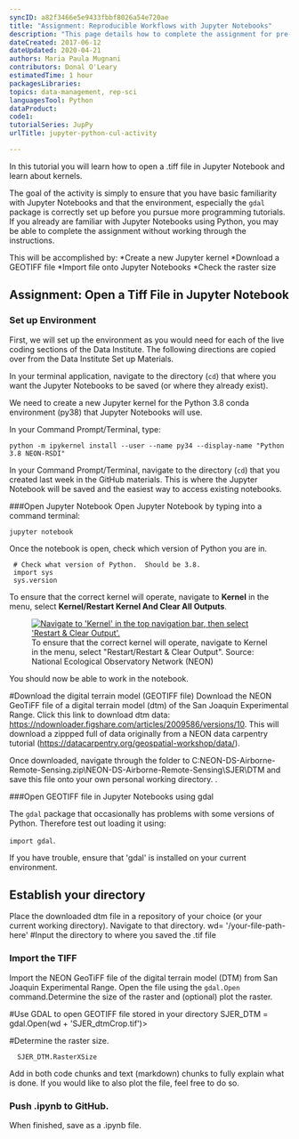 ```yaml
---
syncID: a82f3466e5e9433fbbf8026a54e720ae
title: "Assignment: Reproducible Workflows with Jupyter Notebooks"
description: "This page details how to complete the assignment for pre-Institute week 3 on documenting your code with Jupyter Notebooks."
dateCreated: 2017-06-12
dateUpdated: 2020-04-21
authors: Maria Paula Mugnani
contributors: Donal O'Leary
estimatedTime: 1 hour
packagesLibraries:
topics: data-management, rep-sci
languagesTool: Python
dataProduct:
code1:
tutorialSeries: JupPy
urlTitle: jupyter-python-cul-activity

---
```


In this tutorial you will learn how to open a .tiff file in Jupyter Notebook and learn about kernels. 

The goal of the activity is simply to ensure that you have basic
familiarity with Jupyter Notebooks and that the environment, especially the 
`gdal` package is correctly set up before you pursue more programming tutorials. If you already
are familiar with Jupyter Notebooks using Python, you may be able to complete the 
assignment without working through the instructions. 

<div id="ds-objectives" markdown="1">

This will be accomplished by:
  *Create a new  Jupyter kernel
  *Download a GEOTIFF file
  *Import file onto Jupyter Notebooks
  *Check the raster size



## Assignment: Open a Tiff File in Jupyter Notebook 



### Set up Environment 

First, we will set up the environment as you would need for each of the live 
coding sections of the Data Institute. The following directions are copied over
from the Data Institute Set up Materials.

In your terminal application, navigate to the directory (`cd`) that where you
want the Jupyter Notebooks to be saved (or where they already exist). 

We need to create a new Jupyter kernel for the Python 3.8 conda environment 
(py38) that Jupyter Notebooks will use. 

In your Command Prompt/Terminal, type: 

`python -m ipykernel install --user --name py34 --display-name "Python 3.8 NEON-RSDI"`

In your Command Prompt/Terminal, navigate to the directory (`cd`) that you 
created last week in the GitHub materials. This is where the Jupyter Notebook 
will be saved and the easiest way to access existing notebooks. 

###Open Jupyter Notebook
Open Jupyter Notebook by typing into a command terminal:

`jupyter notebook`

Once the notebook is open, check which version of Python you are in. 

	 # Check what version of Python.  Should be 3.8. 
	 import sys
	 sys.version

To ensure that the correct kernel will operate, navigate to **Kernel** in the menu, 
select **Kernel/Restart Kernel And Clear All Outputs**. 

 <figure>
	<a href="https://raw.githubusercontent.com/NEONScience/NEON-Data-Skills/main/graphics/pre-institute-content/pre-institute3-jupPy/jupPy-kernel.png">
	<img src="https://raw.githubusercontent.com/NEONScience/NEON-Data-Skills/main/graphics/pre-institute-content/pre-institute3-jupPy/jupPy-kernel.png" alt="Navigate to 'Kernel' in the top navigation bar, then select 'Restart & Clear Output'."></a>
	<figcaption> To ensure that the correct kernel will operate, navigate to 
	Kernel in the menu, select "Restart/Restart & Clear Output". 
	Source: National Ecological Observatory Network (NEON)  
	</figcaption>
</figure>


You should now be able to work in the notebook. 



#Download the digital terrain model (GEOTIFF file)
Download the NEON GeoTiFF file of a digital terrain model (dtm) of the San Joaquin Experimental Range.
Click this link to download dtm data: https://ndownloader.figshare.com/articles/2009586/versions/10. This will download a zippped full of data originally from a NEON data carpentry tutorial (https://datacarpentry.org/geospatial-workshop/data/).

Once downloaded, navigate through the folder to C:NEON-DS-Airborne-Remote-Sensing.zip\NEON-DS-Airborne-Remote-Sensing\SJER\DTM and save this file onto your own personal working directory.
. 

###Open GEOTIFF file in Jupyter Notebooks using gdal


The `gdal` package that occasionally has problems with some versions of Python. 
Therefore test out loading it using: 

`import gdal`.  

If you have trouble, ensure that 'gdal' is installed on your current environment.

## Establish your directory

Place the downloaded dtm file in a repository of your choice (or your current 
working directory). Navigate to that directory. 
	 wd= '/your-file-path-here' #Input the directory to where you saved the .tif file


### Import the TIFF

Import the NEON GeoTiFF file of the digital terrain model (DTM) </a> 
from San Joaquin Experimental Range. Open the file using the `gdal.Open` command.Determine the size of the raster and (optional) plot the raster.

#Use GDAL to open GEOTIFF file stored in your directory
 SJER_DTM = gdal.Open(wd + 'SJER_dtmCrop.tif')>


#Determine the raster size. 

	  SJER_DTM.RasterXSize

Add in both code chunks and text (markdown) chunks to fully explain what is done. If you would like to also plot the file, feel free to do so.  


### Push .ipynb to GitHub.  

  When finished, save as a .ipynb file.

